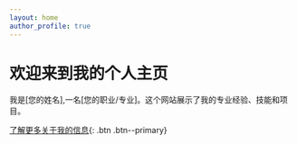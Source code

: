 ```yaml
---
layout: home
author_profile: true
---
```


# 欢迎来到我的个人主页

我是[您的姓名],一名[您的职业/专业]。这个网站展示了我的专业经验、技能和项目。

[了解更多关于我的信息](/about){: .btn .btn--primary}

